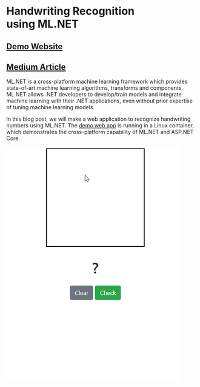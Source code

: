 # Handwriting Recognition using ML.NET

## [Demo Website](https://ml-recognition.herokuapp.com/)

## [Medium Article](https://codeburst.io/handwriting-recognition-using-ml-net-3ce23a7369af)

ML.NET is a cross-platform machine learning framework which provides state-of-art machine learning algorithms, transforms and components. ML.NET allows .NET developers to develop/train models and integrate machine learning with their .NET applications, even without prior expertise of tuning machine learning models.

In this blog post, we will make a web application to recognize handwriting numbers using ML.NET. The [demo web app](https://ml-recognition.herokuapp.com/) is running in a Linux container, which demonstrates the cross-platform capability of ML.NET and ASP.NET Core.

![handwriting digits recognition](./handwriting-digits-recognition.gif)
